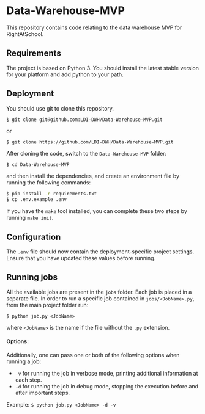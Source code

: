 # Data-Warehouse-MVP
This repository contains code relating to the data warehouse MVP for RightAtSchool.

## Requirements

The project is based on Python 3. You should install the latest stable version for your platform and add python to your path.

## Deployment

You should use git to clone this repository.

```shell
$ git clone git@github.com:LDI-DWH/Data-Warehouse-MVP.git
```

or

```shell
$ git clone https://github.com/LDI-DWH/Data-Warehouse-MVP.git
```

After cloning the code, switch to the `Data-Warehouse-MVP` folder:

```bash
$ cd Data-Warehouse-MVP
```

and then install the dependencies, and create an environment file by running the following commands:

```bash
$ pip install -r requirements.txt
$ cp .env.example .env
```

If you have the `make` tool installed, you can complete these two steps by running `make init`.

## Configuration

The `.env` file should now contain the deployment-specific project settings. Ensure that you have updated these values before running.

## Running jobs

All the available jobs are present in the `jobs` folder. Each job is placed in a separate file. In order to run a specific job contained in `jobs/<JobName>.py`, from the main project folder run:

```shell
$ python job.py <JobName>
```

where  `<JobName>` is the name if the file without the `.py` extension.

#### Options:

Additionally, one can pass one or both of the following options when running a job:

* `-v` for running the job in verbose mode, printing additional information at each step.
* `-d` for running the job in debug mode, stopping the execution before and after important steps.

Example: `$ python job.py <JobName> -d -v`
